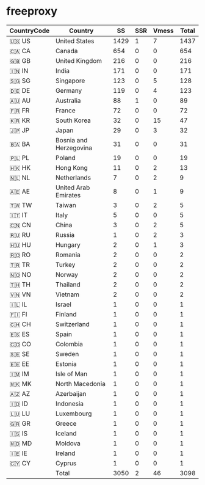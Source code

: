 # freeproxy

|CountryCode|Country|SS|SSR|Vmess|Total|
|  ----  | ----  |  ----  | ----  |  ----  | ----  |
|🇺🇸 US|United States|1429|1|7|1437|
|🇨🇦 CA|Canada|654|0|0|654|
|🇬🇧 GB|United Kingdom|216|0|0|216|
|🇮🇳 IN|India|171|0|0|171|
|🇸🇬 SG|Singapore|123|0|5|128|
|🇩🇪 DE|Germany|119|0|4|123|
|🇦🇺 AU|Australia|88|1|0|89|
|🇫🇷 FR|France|72|0|0|72|
|🇰🇷 KR|South Korea|32|0|15|47|
|🇯🇵 JP|Japan|29|0|3|32|
|🇧🇦 BA|Bosnia and Herzegovina|31|0|0|31|
|🇵🇱 PL|Poland|19|0|0|19|
|🇭🇰 HK|Hong Kong|11|0|2|13|
|🇳🇱 NL|Netherlands|7|0|2|9|
|🇦🇪 AE|United Arab Emirates|8|0|1|9|
|🇹🇼 TW|Taiwan|3|0|2|5|
|🇮🇹 IT|Italy|5|0|0|5|
|🇨🇳 CN|China|3|0|2|5|
|🇷🇺 RU|Russia|1|0|2|3|
|🇭🇺 HU|Hungary|2|0|1|3|
|🇷🇴 RO|Romania|2|0|0|2|
|🇹🇷 TR|Turkey|2|0|0|2|
|🇳🇴 NO|Norway|2|0|0|2|
|🇹🇭 TH|Thailand|2|0|0|2|
|🇻🇳 VN|Vietnam|2|0|0|2|
|🇮🇱 IL|Israel|1|0|0|1|
|🇫🇮 FI|Finland|1|0|0|1|
|🇨🇭 CH|Switzerland|1|0|0|1|
|🇪🇸 ES|Spain|1|0|0|1|
|🇨🇴 CO|Colombia|1|0|0|1|
|🇸🇪 SE|Sweden|1|0|0|1|
|🇪🇪 EE|Estonia|1|0|0|1|
|🇮🇲 IM|Isle of Man|1|0|0|1|
|🇲🇰 MK|North Macedonia|1|0|0|1|
|🇦🇿 AZ|Azerbaijan|1|0|0|1|
|🇮🇩 ID|Indonesia|1|0|0|1|
|🇱🇺 LU|Luxembourg|1|0|0|1|
|🇬🇷 GR|Greece|1|0|0|1|
|🇮🇸 IS|Iceland|1|0|0|1|
|🇲🇩 MD|Moldova|1|0|0|1|
|🇮🇪 IE|Ireland|1|0|0|1|
|🇨🇾 CY|Cyprus|1|0|0|1|
||Total|3050|2|46|3098|
